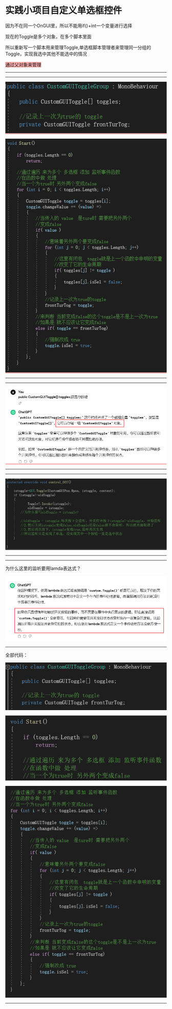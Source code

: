 # 实践小项目自定义单选框控件

因为不在同一个OnGUI里，所以不能用if()+int一个变量进行选择

现在的Toggle是多个对象，在多个脚本里面

所以重新写一个脚本用来管理Toggle,单选框脚本管理者来管理同一分组的Toggle，实现我选中其他不能选中的情况

<span style="background-color: #ffaaaa">通过父对象来管理</span>

---

---

<span style="background-color: #ffaaaa">![c3477ac96dbc000b32d059bc02a4f39b.png](image/c3477ac96dbc000b32d059bc02a4f39b.png)

</span>

<span style="background-color: #ffaaaa">![141def6f4e76c0f1da7188add1473994.png](image/141def6f4e76c0f1da7188add1473994.png)

</span>

---

---

<span style="background-color: #ffaaaa">![db39b1c59897733a27fcc6888e6218de.png](image/db39b1c59897733a27fcc6888e6218de.png)

</span>

---

---

![152634d9b72b9988c2d52882bf0369e7.png](image/152634d9b72b9988c2d52882bf0369e7.png)

---

---

为什么这里的监听要用lamda表达式？

![588b518928bca41ab8ea4efe5a14447d.png](image/588b518928bca41ab8ea4efe5a14447d.png)

---

全部代码：

![86c068124afdb79c6aad3a5172a6670b.png](image/86c068124afdb79c6aad3a5172a6670b.png)

![a9ebafb17e1c05e7f268a28fb1ba996e.png](image/a9ebafb17e1c05e7f268a28fb1ba996e.png)

![fa25ad8f98f28a713f1b6a2548a80f99.png](image/fa25ad8f98f28a713f1b6a2548a80f99.png)

---
